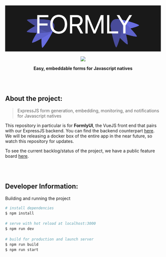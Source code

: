 <p align='center'>
  <img src='./\_readme/assets/logo.png' align='center'></img>
</p>

<p align='center'>
  <img src='./\_readme/assets/Home Template.png' align='center'></img>
</p>

<p align='center'>
  <b>Easy, embeddable forms for Javascript natives</b>
</p>

<br/><br/>

## About the project:

> ExpressJS form generation, embedding, monitoring, and notifications for Javascript natives

This repository in particular is for **FormlyUI**, the VueJS front end that pairs with our ExpressJS backend. You can find the backend counterpart [here](https://github.com/RMcBrideTaylor/Formly). We will be releasing a docker box of the entire app in the near future, so watch this repository for updates.

To see the current backlog/status of the project, we have a public feature board [here](https://trello.com/b/s4Rkd2lQ).

<br/><br/>

## Developer Information:
Building and running the project

``` bash
# install dependencies
$ npm install

# serve with hot reload at localhost:3000
$ npm run dev

# build for production and launch server
$ npm run build
$ npm run start
```
